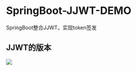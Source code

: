 # SpringBoot-JJWT-DEMO
SpringBoot整合JJWT，实现token签发

## JJWT的版本

![](https://bearbrick0.oss-cn-qingdao.aliyuncs.com/images/img/202204121431101.png)
